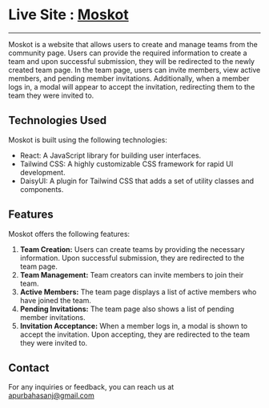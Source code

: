 # Live Site : [Moskot](https://moskot-c28b5.web.app/community)
---

Moskot is a website that allows users to create and manage teams from the community page. Users can provide the required information to create a team and upon successful submission, they will be redirected to the newly created team page. In the team page, users can invite members, view active members, and pending member invitations. Additionally, when a member logs in, a modal will appear to accept the invitation, redirecting them to the team they were invited to.

## Technologies Used

Moskot is built using the following technologies:

- React: A JavaScript library for building user interfaces.
- Tailwind CSS: A highly customizable CSS framework for rapid UI development.
- DaisyUI: A plugin for Tailwind CSS that adds a set of utility classes and components.

## Features

Moskot offers the following features:

1. **Team Creation:** Users can create teams by providing the necessary information. Upon successful submission, they are redirected to the team page.
2. **Team Management:** Team creators can invite members to join their team.
3. **Active Members:** The team page displays a list of active members who have joined the team.
4. **Pending Invitations:** The team page also shows a list of pending member invitations.
5. **Invitation Acceptance:** When a member logs in, a modal is shown to accept the invitation. Upon accepting, they are redirected to the team they were invited to.




## Contact

For any inquiries or feedback, you can reach us at apurbahasanj@gmail.com
